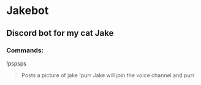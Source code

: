 # Jakebot
## Discord bot for my cat Jake
### Commands:
!pspsps
> Posts a picture of jake
!purr
> Jake will join the voice channel and purr
